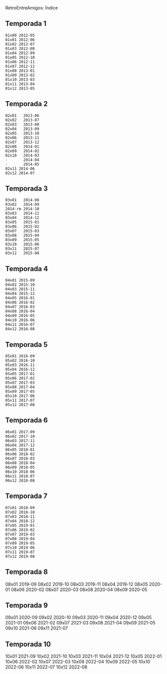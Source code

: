 RetroEntreAmigos: Índice


Temporada 1
------
    01x00 2012-05
    01x01 2012-06
    01x02 2012-07
    01x03 2012-08
    01x04 2012-09
    01x05 2012-10
    01x06 2012-11
    01x07 2012-12
    01x08 2013-01
    01x09 2013-02
    01x10 2013-03
    01x11 2013-04
    01x12 2013-05

Temporada 2
------
    02x01   2013-06
    02x02   2013-07
    02x03   2013-08
    02x04   2013-09
    02x05   2013-10
    02x06   2013-11
    02x07   2013-12
    02x08   2014-01
    02x09   2014-02
    02x10   2014-03
    -       2014-04
    -       2014-05
    02x11 2014-06
    02x12 2014-07

Temporada 3
------
    03x01   2014-08
    03x02   2014-09
    2014-rm 2014-10
    03x03   2014-11
    03x04   2014-12
    03x05   2015-01
    03x06   2015-02
    03x07   2015-03
    03x08   2015-04
    03x09   2015-05
    03x10   2015-06
    03x11   2015-07
    03x12   2015-08

Temporada 4
------
    04x01 2015-09
    04x02 2015-10
    04x03 2015-11
    04x04 2015-12
    04x05 2016-01
    04x06 2016-02
    04x07 2016-03
    04x08 2016-04
    04x09 2016-05
    04x10 2016-06
    04x11 2016-07
    04x12 2016-08


Temporada 5
------
    05x01 2016-09
    05x02 2016-10
    05x03 2016-11
    05x04 2016-12
    05x05 2017-01
    05x06 2017-02
    05x07 2017-03
    05x08 2017-04
    05x09 2017-05
    05x10 2017-06
    05x11 2017-07
    05x12 2017-08

Temporada 6
------
    06x01 2017-09
    06x02 2017-10
    06x03 2017-11
    06x04 2017-12
    06x05 2018-01
    06x06 2018-02
    06x07 2018-03
    06x08 2018-04
    06x09 2018-05
    06x10 2018-06
    06x11 2018-07
    06x12 2018-08


Temporada 7
------
    07x01 2018-09
    07x02 2018-10
    07x03 2018-11
    07x04 2018-12
    07x05 2019-01
    07x06 2019-02
    07x07 2019-03
    07x08 2019-04
    07x09 2019-05
    07x10 2019-06
    07x11 2019-07
    07x12 2019-08

Temporada 8
------
08x01   2019-09
08x02   2019-10
08x03   2019-11
08x04   2019-12
08x05   2020-01
08x06   2020-02
08x07   2020-03
08x08   2020-04
08x09   2020-05

Temporada 9
------
09x01   2020-09
09x02   2020-10
09x03   2020-11
09x04   2020-12
09x05   2021-01
09x06   2021-02
09x07   2021-03
09x08   2021-04
09x09   2021-05
09x10   2021-06
09x11   2021-07

Temporada 10
------
10x01   2021-09
10x02   2021-10
10x03   2021-11
10x04   2021-12
10x05   2022-01
10x06   2022-02
10x07   2022-03
10x08   2022-04
10x09   2022-05
10x10   2022-06
10x11   2022-07
10x12   2022-08
